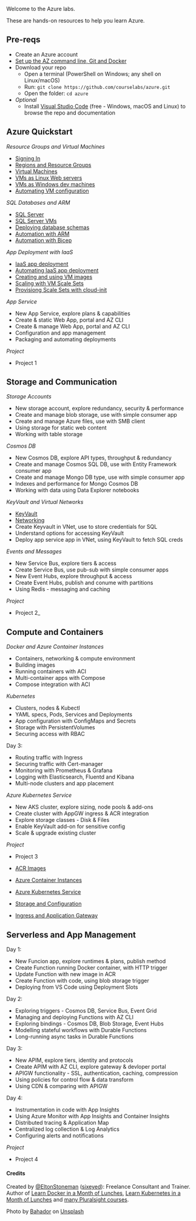 Welcome to the Azure labs.

These are hands-on resources to help you learn Azure.

## Pre-reqs

 - Create an Azure account
 - [Set up the AZ command line, Git and Docker](./setup/README.md) 
 - Download your repo
    - Open a terminal (PowerShell on Windows; any shell on Linux/macOS) 
    - Run: `git clone https://github.com/courselabs/azure.git`
     - Open the folder: `cd azure`
- _Optional_
    - Install [Visual Studio Code](https://code.visualstudio.com) (free - Windows, macOS and Linux) to browse the repo and documentation

## Azure Quickstart

_Resource Groups and Virtual Machines_

- [Signing In](labs/signin/README.md)
- [Regions and Resource Groups](labs/resourcegroups/README.md)
- [Virtual Machines](labs/vm/README.md)
- [VMs as Linux Web servers](labs/vm-web/README.md)
- [VMs as Windows dev machines](labs/vm-win/README.md)
- [Automating VM configuration](labs/vm-config/README.md)

_SQL Databases and ARM_

- [SQL Server](labs/sql/README.md)
- [SQL Server VMs](labs/sql-vm/README.md)
- [Deploying database schemas](labs/sql-schema/README.md)
- [Automation with ARM](labs/arm/README.md)
- [Automation with Bicep](labs/arm-bicep/README.md)

_App Deployment with IaaS_

- [IaaS app deployment](labs/iaas-apps/README.md)
- [Automating IaaS app deployment](labs/iaas-bicep/README.md)
- [Creating and using VM images](labs/vm-image/README.md)
- [Scaling with VM Scale Sets](labs/vmss-win/README.md)
- [Provisiong Scale Sets with cloud-init](labs/vmss-linux/README.md)

_App Service_

- New App Service, explore plans & capabilities
- Create & static Web App, portal and AZ CLI
- Create & manage Web App, portal and AZ CLI
- Configuration and app management
- Packaging and automating deployments

_Project_

- Project 1

## Storage and Communication

_Storage Accounts_

- New storage account, explore redundancy, security & performance
- Create and manage blob storage, use with simple consumer app
- Create and manage Azure files, use with SMB client
- Using storage for static web content
- Working with table storage

_Cosmos DB_

- New Cosmos DB, explore API types, throughput & redundancy
- Create and manage Cosmos SQL DB, use with Entity Framework consumer app
- Create and manage Mongo DB type, use with simple consumer app
- Indexes and performance for Mongo Cosmos DB
- Working with data using Data Explorer notebooks 

_KeyVault and Virtual Networks_

- [KeyVault](labs/keyvault/README.md)
- [Networking](labs/vnet/README.md)
- Create Keyvault in VNet, use to store credentials for SQL
- Understand options for accessing KeyVault
- Deploy app service app in VNet, using KeyVault to fetch SQL creds

_Events and Messages_

- New Service Bus, explore tiers & access
- Create Service Bus, use pub-sub with simple consumer apps
- New Event Hubs, explore throughput & access
- Create Event Hubs, publish and conume with partitions
- Using Redis - messaging and caching

_Project_

- Project 2_

## Compute and Containers

_Docker and Azure Container Instances_

- Containers, networking & compute environment
- Building images
- Running containers with ACI
- Multi-container apps with Compose
- Compose integration with ACI

_Kubernetes_

- Clusters, nodes & Kubectl
- YAML specs, Pods, Services and Deployments
- App configuration with ConfigMaps and Secrets
- Storage with PersistentVolumes
- Securing access with RBAC

Day 3:

- Routing traffic with Ingress
- Securing traffic with Cert-manager
- Monitoring with Prometheus & Grafana
- Logging with Elasticsearch, Fluentd and Kibana
- Multi-node clusters and app placement

_Azure Kubernetes Service_

- New AKS cluster, explore sizing, node pools & add-ons
- Create cluster with AppGW ingress & ACR integration
- Explore storage classes - Disk & Files
- Enable KeyVault add-on for sensitive config
- Scale & upgrade existing cluster

_Project_

- Project 3

- [ACR Images](labs/acr/README.md)
- [Azure Container Instances](labs/aci/README.md)
- [Azure Kubernetes Service](labs/aks/README.md)
- [Storage and Configuration](labs/storage/README.md)
- [Ingress and Application Gateway](labs/ingress/README.md)

## Serverless and App Management

Day 1:

- New Funcion app, explore runtimes & plans, publish method
- Create Function running Docker container, with HTTP trigger
- Update Function with new image in ACR
- Create Function with code, using blob storage trigger
- Deploying from VS Code using Deployment Slots

Day 2:

- Exploring triggers - Cosmos DB, Service Bus, Event Grid
- Managing and deploying Functions with AZ CLI
- Exploring bindings - Cosmos DB, Blob Storage, Event Hubs
- Modelling stateful workflows with Durable Functions
- Long-running async tasks in Durable Functions


Day 3: 

- New APIM, explore tiers, identity and protocols
- Create APIM with AZ CLI, explore gateway & devloper portal
- APIGW functionality - SSL, authentication, caching, compression
- Using policies for control flow & data transform
- Using CDN & comparing with APIGW


Day 4: 

- Instrumentation in code with App Insights
- Using Azure Monitor with App Insights and Container Insights
- Distributed tracing & Application Map
- Centralized log collection & Log Analytics
- Configuring alerts and notifications

_Project_

- Project 4

#### Credits

Created by [@EltonStoneman](https://twitter.com/EltonStoneman) ([sixeyed](https://github.com/sixeyed)): Freelance Consultant and Trainer. Author of [Learn Docker in a Month of Lunches](https://www.manning.com/books/learn-docker-in-a-month-of-lunches), [Learn Kubernetes in a Month of Lunches](https://www.manning.com/books/learn-kubernetes-in-a-month-of-lunches) and [many Pluralsight courses](https://pluralsight.pxf.io/c/1197078/424552/7490?u=https%3A%2F%2Fwww.pluralsight.com%2Fauthors%2Felton-stoneman).


Photo by <a href="https://unsplash.com/@_bahador?utm_source=unsplash&utm_medium=referral&utm_content=creditCopyText">Bahador</a> on <a href="https://unsplash.com/s/photos/cloud?utm_source=unsplash&utm_medium=referral&utm_content=creditCopyText">Unsplash</a>
  